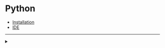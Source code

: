 # Python
+ [Installation](https://www.python.org/downloads)
+ [IDE](https://www.jetbrains.com/pycharm/download)
***

<details>
    <summary></summary>
  <details>
    <summary>Data Types</summary>
      
    0               # int
    1.2             # float
    3 + 4j          # complex
    ''              # str
    []              # list
    ()              # tuple
    True or False   # bool
    {0, 1.2, 3+4j}  # set
    {'key':"value"} # dict
      
  </details>
    
  <details>
    <summary>Operators</summary>
      
      <details>
          <summary>Arithmetic operators</summary>
      </details>
      
      <details>
          <summary>Comparison operators</summary>
      </details>
      
      <details>
          <summary>Assignment Operators</summary>
      </details>
      
      <details>
          <summary>Logical Operators</summary>
      </details>
      
      <details>
          <summary>Bitwise Operators</summary>
      </details>
      
      <details>
          <summary>Membership Operators</summary>
      </details>
      
      <details>
          <summary>Identity Operators</summary>
      </details>
      
    </details>
    
</details>
